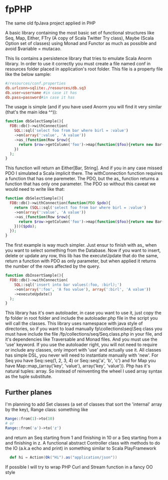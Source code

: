fpPHP
=====

The same old fpJava project applied in PHP

A basic library containing the most basic set of functional structures like Seq, Map, Either, FTry (A copy of Scala Twitter Try class), Maybe (Scala Option set of classes) using Monad and Functor as much as possible and avoid $variable = mutacao.

This lis contains a persistence library that tries to emulate Scala Anorm library. In order to use it correctly you must create a file named conf in resources folder placed in application's root folder. This file is a property file like the below sample:

```conf
#/resources/conf.properties
db.urlconn=sqlite:./resources/db.sq3
db.user=username #in case it has
db.pass=password#in case it has
```

The usage is simple (and if you have used Anorm you will find it very similar (that's the main idea ^^)):

```php
function dbSelectSample(){
  FDB::db()->withConnection(
    SQL::sql('select foo from bar where birl = :value')
    ->on(array(':value', 'A value'))
    ->as_(function(Row $row){
      return $row->getColumn('foo')->map(function($foo){return new Bar($foo)});
    })
  );
}
```

This function will return an Either[Bar, String]. And if you in any case missed PDO I simulated a Scala implicit there. The withConnection function requires a function that has one paremeter. The PDO, but the as_ function returns a function that has only one parameter. The PDO so without this caveat we would need to write like that:

```php
function dbSelectSample(){
  FDB::db()->withConnection(function(PDO $pdo){
    return (SQL::sql('select foo from bar where birl = :value')
    ->on(array(':value', 'A value'))
    ->as_(function(Row $row){
      return $row->getColumn('foo')->map(function($foo){return new Bar($foo)});
    }))($pdo);
  });
}
```

The first example is way much simpler. Just ensur to finish with as_ when you want to select something from the Database. Now if you want to insert, delete or update any row, this lib has the executeUpdate that do the same, return a function with PDO as only parameter, but when applied it returns the number of the rows affected by the query.

```php
function dbInsertSample(){
  FDB::db()->withConnection(
    SQL::sql('insert into bar values(:foo, :birl);')
    ->on(array(':foo', 'A foo value'), array(':birl', 'A value'))
    ->executeUpdate()
  );
}
```

This library has it's own autoloader, in case you want to use it, just copy the fp folder in root folder and include the autoloader.php file in the script you will call the classes.
This library uses namespace with java style of directories, so if you want to load manually fp\collections\seq\Seq class you must have include the file /fp/collections/seq/Seq.class.php in your file, and it's dependencies like Traversable and Monad files. And you must use the 'use' keyword. If you use the autoloader right, you will not need to require or include any classes, only import with 'use' and actually use it. All classes has simple DSL, you never will need to instantiate manually with 'new'. For Seq you have Seq::seq(1, 2, 3, 4) or Seq::seq('a', 'b', 'c') and for Map you have Map::map_(array('key', 'value'), array('key', 'value')). Php has it's natural tuples: array. So instead of reinventing the wheel I used array syntax as the tuple substitute.

## Further planes

I'm planning to add Set classes (a set of classes that sort the 'internal' array by the key), Range class: something like 

```php
Range::from(1)->to(10) 
# or
Range::from('a')->to('z')
```
and return an Seq starting from 1 and finishing in 10 or a Seq starting from a and finishing in z. 
A functional abstract Controller class with methods to do the IO (a.k.a echo and print) in something similar to Scala PlayFramework 
```scala
  def hi = Action(Ok("Hi").as("application/json"))
```
If possible I will try to wrap PHP Curl and Stream function in a fancy OO style
